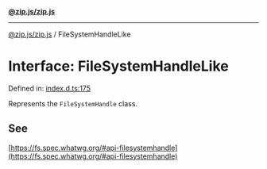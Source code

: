 [**@zip.js/zip.js**](../README.md)

***

[@zip.js/zip.js](../globals.md) / FileSystemHandleLike

# Interface: FileSystemHandleLike

Defined in: [index.d.ts:175](https://github.com/gildas-lormeau/zip.js/blob/cd8507443514e12617ac25921566eb3131bcdbff/index.d.ts#L175)

Represents the `FileSystemHandle` class.

## See

[https://fs.spec.whatwg.org/#api-filesystemhandle](https://fs.spec.whatwg.org/#api-filesystemhandle)
